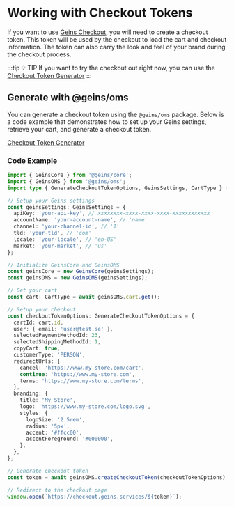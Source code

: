 # Working with Checkout Tokens

If you want to use [Geins Checkout](https://github.com/geins-io/geins-checkout), you will need to create a checkout token. This token will be used by the checkout to load the cart and checkout information. The token can also carry the look and feel of your brand during the checkout process.

:::tip :bulb: TIP
If you want to try the checkout out right now, you can use the [Checkout Token Generator](/guide/checkout-token-generator)
:::

## Generate with @geins/oms

You can generate a checkout token using the `@geins/oms` package. Below is a code example that demonstrates how to set up your Geins settings, retrieve your cart, and generate a checkout token.

[Checkout Token Generator](/guide/checkout-token-generator)

### Code Example

```typescript
import { GeinsCore } from '@geins/core';
import { GeinsOMS } from '@geins/oms';
import type { GenerateCheckoutTokenOptions, GeinsSettings, CartType } from '@geins/types';

// Setup your Geins settings
const geinsSettings: GeinsSettings = {
  apiKey: 'your-api-key', // xxxxxxxx-xxxx-xxxx-xxxx-xxxxxxxxxxxx
  accountName: 'your-account-name', // 'name'
  channel: 'your-channel-id', // '1'
  tld: 'your-tld', // 'com'
  locale: 'your-locale', // 'en-US'
  market: 'your-market', // 'us'
};

// Initialize GeinsCore and GeinsOMS
const geinsCore = new GeinsCore(geinsSettings);
const geinsOMS = new GeinsOMS(geinsSettings);

// Get your cart
const cart: CartType = await geinsOMS.cart.get();

// Setup your checkout
const checkoutTokenOptions: GenerateCheckoutTokenOptions = {
  cartId: cart.id,
  user: { email: 'user@test.se' },
  selectedPaymentMethodId: 23,
  selectedShippingMethodId: 1,
  copyCart: true,
  customerType: 'PERSON',
  redirectUrls: {
    cancel: 'https://www.my-store.com/cart',
    continue: 'https://www.my-store.com',
    terms: 'https://www.my-store.com/terms',
  },
  branding: {
    title: 'My Store',
    logo: 'https://www.my-store.com/logo.svg',
    styles: {
      logoSize: '2.5rem',
      radius: '5px',
      accent: '#ffcc00',
      accentForeground: '#000000',
    },
  },
};

// Generate checkout token
const token = await geinsOMS.createCheckoutToken(checkoutTokenOptions);

// Redirect to the checkout page
window.open(`https://checkout.geins.services/${token}`);
```
